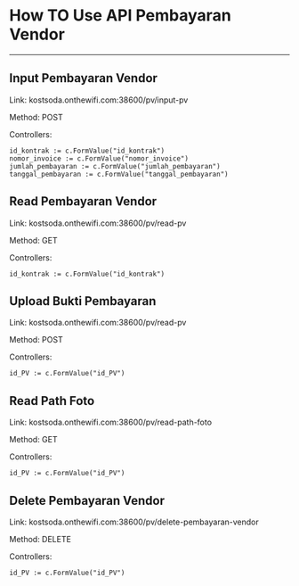 # How TO Use API Pembayaran Vendor
__________
##  Input Pembayaran Vendor

Link: kostsoda.onthewifi.com:38600/pv/input-pv

Method: POST

Controllers:

    id_kontrak := c.FormValue("id_kontrak")
	nomor_invoice := c.FormValue("nomor_invoice")
	jumlah_pembayaran := c.FormValue("jumlah_pembayaran")
	tanggal_pembayaran := c.FormValue("tanggal_pembayaran")

##  Read Pembayaran Vendor

Link: kostsoda.onthewifi.com:38600/pv/read-pv

Method: GET

Controllers:

    id_kontrak := c.FormValue("id_kontrak")

##  Upload Bukti Pembayaran

Link: kostsoda.onthewifi.com:38600/pv/read-pv

Method: POST

Controllers:

    id_PV := c.FormValue("id_PV")

##  Read Path Foto

Link: kostsoda.onthewifi.com:38600/pv/read-path-foto

Method: GET

Controllers:

    id_PV := c.FormValue("id_PV")

##  Delete Pembayaran Vendor

Link: kostsoda.onthewifi.com:38600/pv/delete-pembayaran-vendor

Method: DELETE

Controllers:

    id_PV := c.FormValue("id_PV")
